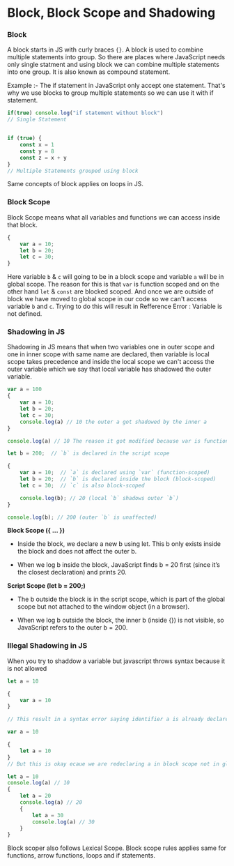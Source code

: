 # Block, Block Scope and Shadowing
### Block 
A block starts in JS with curly braces `{}`. A block is used to combine multiple statements into group. So there are places where JavaScript needs only single statment and using block we can combine  multiple statements into one group. It is also known as compound statement.

Example :- The if statement in JavaScript only accept one statement. That's why we use blocks to group multiple statements so we can use it with if statement.

```javascript
if(true) console.log("if statement without block")
// Single Statement


if (true) {
    const x = 1
    const y = 8
    const z = x + y
}
// Multiple Statements grouped using block
```
Same concepts of block applies on loops in JS.

### Block Scope 
Block Scope means what all variables and functions we can access inside that block. 

```javaScript
{
    var a = 10;
    let b = 20;
    let c = 30;
}

```

Here variable `b` & `c` will going to be in a block scope and variable `a` will be in global scope. The reason for this is that `var` is function scoped and on the other hand `let` & `const` are blocked scoped. And once we are outside of block we have moved to global scope in our code so we can't access variable `b` and `c`. Trying to do this will result in Refference Error : Variable is not defined.

### Shadowing in JS
Shadowing in JS means that when two variables one in outer scope and one in inner scope with same name are declared, then variable is local scope takes precedence and inside the local scope we can't access the outer variable which we say that local variable has shadowed the outer variable.  

```javaScript
var a = 100
{
    var a = 10;
    let b = 20;
    let c = 30;
    console.log(a) // 10 the outer a got shadowed by the inner a
}

console.log(a) // 10 The reason it got modified because var is function scoped so the inner a has modifed the value of a in global scope also

```

```javaScript
let b = 200;  // `b` is declared in the script scope

{
    var a = 10;  // `a` is declared using `var` (function-scoped)
    let b = 20;  // `b` is declared inside the block (block-scoped)
    let c = 30;  // `c` is also block-scoped

    console.log(b); // 20 (local `b` shadows outer `b`)
}

console.log(b); // 200 (outer `b` is unaffected)

```
**Block Scope ({ ... })**

- Inside the block, we declare a new b using let. This b only exists inside the block and does not affect the outer b.

- When we log b inside the block, JavaScript finds b = 20 first (since it’s the closest declaration) and prints 20.

**Script Scope (let b = 200;)**

- The b outside the block is in the script scope, which is part of the global scope but not attached to the window object (in a browser).

- When we log b outside the block, the inner b (inside {}) is not visible, so JavaScript refers to the   outer b = 200.

### Illegal Shadowing in JS
When you try to shaddow a variable but javascript throws syntax because it is not allowed

```javascript
let a = 10

{
    var a = 10
}

// This result in a syntax error saying identifier a is already declare. Because we are trying to redeclare the same variable in the global scope.

var a = 10

{
    let a = 10
}
// But this is okay ecaue we are redeclaring a in block scope not in global scope.

```

```javascript
let a = 10
console.log(a) // 10
{
    let a = 20
    console.log(a) // 20
    {
        let a = 30
        console.log(a) // 30
    }
}
```
Block scoper also follows Lexical Scope. Block scope rules applies same for functions, arrow functions, loops and if statements.